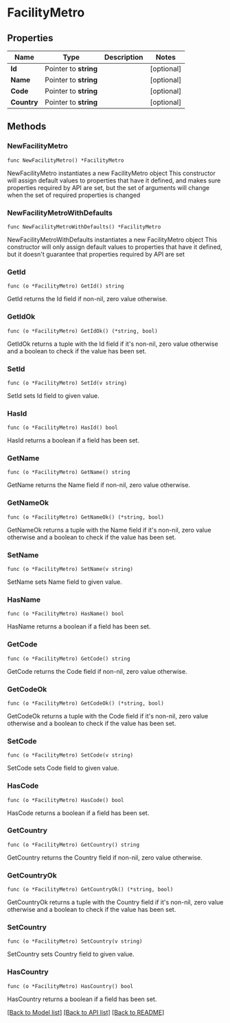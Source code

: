 # FacilityMetro

## Properties

Name | Type | Description | Notes
------------ | ------------- | ------------- | -------------
**Id** | Pointer to **string** |  | [optional] 
**Name** | Pointer to **string** |  | [optional] 
**Code** | Pointer to **string** |  | [optional] 
**Country** | Pointer to **string** |  | [optional] 

## Methods

### NewFacilityMetro

`func NewFacilityMetro() *FacilityMetro`

NewFacilityMetro instantiates a new FacilityMetro object
This constructor will assign default values to properties that have it defined,
and makes sure properties required by API are set, but the set of arguments
will change when the set of required properties is changed

### NewFacilityMetroWithDefaults

`func NewFacilityMetroWithDefaults() *FacilityMetro`

NewFacilityMetroWithDefaults instantiates a new FacilityMetro object
This constructor will only assign default values to properties that have it defined,
but it doesn't guarantee that properties required by API are set

### GetId

`func (o *FacilityMetro) GetId() string`

GetId returns the Id field if non-nil, zero value otherwise.

### GetIdOk

`func (o *FacilityMetro) GetIdOk() (*string, bool)`

GetIdOk returns a tuple with the Id field if it's non-nil, zero value otherwise
and a boolean to check if the value has been set.

### SetId

`func (o *FacilityMetro) SetId(v string)`

SetId sets Id field to given value.

### HasId

`func (o *FacilityMetro) HasId() bool`

HasId returns a boolean if a field has been set.

### GetName

`func (o *FacilityMetro) GetName() string`

GetName returns the Name field if non-nil, zero value otherwise.

### GetNameOk

`func (o *FacilityMetro) GetNameOk() (*string, bool)`

GetNameOk returns a tuple with the Name field if it's non-nil, zero value otherwise
and a boolean to check if the value has been set.

### SetName

`func (o *FacilityMetro) SetName(v string)`

SetName sets Name field to given value.

### HasName

`func (o *FacilityMetro) HasName() bool`

HasName returns a boolean if a field has been set.

### GetCode

`func (o *FacilityMetro) GetCode() string`

GetCode returns the Code field if non-nil, zero value otherwise.

### GetCodeOk

`func (o *FacilityMetro) GetCodeOk() (*string, bool)`

GetCodeOk returns a tuple with the Code field if it's non-nil, zero value otherwise
and a boolean to check if the value has been set.

### SetCode

`func (o *FacilityMetro) SetCode(v string)`

SetCode sets Code field to given value.

### HasCode

`func (o *FacilityMetro) HasCode() bool`

HasCode returns a boolean if a field has been set.

### GetCountry

`func (o *FacilityMetro) GetCountry() string`

GetCountry returns the Country field if non-nil, zero value otherwise.

### GetCountryOk

`func (o *FacilityMetro) GetCountryOk() (*string, bool)`

GetCountryOk returns a tuple with the Country field if it's non-nil, zero value otherwise
and a boolean to check if the value has been set.

### SetCountry

`func (o *FacilityMetro) SetCountry(v string)`

SetCountry sets Country field to given value.

### HasCountry

`func (o *FacilityMetro) HasCountry() bool`

HasCountry returns a boolean if a field has been set.


[[Back to Model list]](../README.md#documentation-for-models) [[Back to API list]](../README.md#documentation-for-api-endpoints) [[Back to README]](../README.md)


